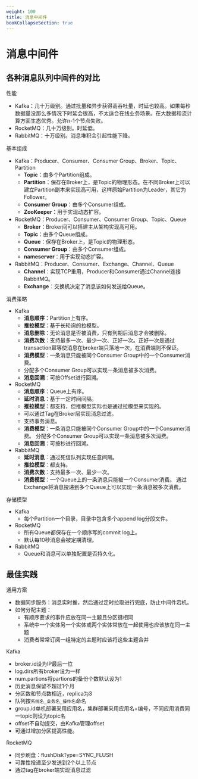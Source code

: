 ```yaml
---
weight: 100
title: 消息中间件
bookCollapseSection: true
---
```


# 消息中间件

## 各种消息队列中间件的对比

性能
* Kafka：几十万级别。通过批量和异步获得高吞吐量，时延也较高。如果每秒数据量没那么多情况下时延会很高，不太适合在线业务场景。在大数据和流计算方面生态优秀。允许n-1个节点失败。
* RocketMQ：几十万级别。时延低。
* RabbitMQ：十万级别。消息堆积会引起性能下降。

基本组成
* Kafka：Producer、Consumer、Consumer Group、Broker、Topic、Partition
  - **Topic**：由多个Partition组成。
  - **Partition**：保存在Broker上，是Topic的物理形态。在不同Broker上可以建立Partition副本来实现高可用，这样原始Partition为Leader，其它为Follower。
  - **Consumer Group**：由多个Consumer组成。
  - **ZooKeeper**：用于实现动态扩容。
* RocketMQ：Producer、Consumer、Consumer Group、Topic、Queue
  - **Broker**：Broker间可以搭建主从架构实现高可用。
  - **Topic**：由多个Queue组成。
  - **Queue**：保存在Broker上，是Topic的物理形态。
  - **Consumer Group**：由多个Consumer组成。
  - **nameserver**：用于实现动态扩容。
* RabbitMQ：Producer、Consumer、Exchange、Channel、Queue
  - **Channel**：实现TCP重用，Producer和Consumer通过Channel连接RabbitMQ。
  - **Exchange**：交换机决定了消息该如何发送给Queue。

消费策略
* Kafka
  - **消息顺序**：Partition上有序。
  - **推拉模型**：基于长轮询的拉模型。
  - **消息删除**：无论消息是否被消费，只有到期后消息才会被删除。
  - **消费次数**：支持最多一次、最少一次、正好一次。正好一次是通过transaction幂等使消息在broker端只落地一次，在消费端则不保证。
  - **消费模型**：一条消息只能被同个Consumer Group中的一个Consumer消费。
  - 分配多个Consumer Group可以实现一条消息被多次消费。
  - **消息回溯**：可按Offset进行回溯。
* RocketMQ
  - **消息顺序**：Queue上有序。
  - **延时消息**：基于一定时间间隔。
  - **推拉模型**：都支持，但推模型实际也是通过拉模型来实现的。
  - 可以通过Tag在Broker层实现消息过滤。
  - 支持事务消息。
  - **消费模型**：一条消息只能被同个Consumer Group中的一个Consumer消费。 分配多个Consumer Group可以实现一条消息被多次消费。
  - **消息回溯**：可按秒进行回溯。
* RabbitMQ
  - **延时消息**：通过死信队列实现任意间隔。
  - **推拉模型**：都支持。
  - **消费次数**：支持最多一次、最少一次。
  - **消费模型**：一个Queue上的一条消息只能被一个Consumer消费。 通过Exchange将消息投递到多个Queue上可以实现一条消息被多次消费。

存储模型
* Kafka
  - 每个Partition一个目录，目录中包含多个append log分段文件。
* RocketMQ
  - 所有Queue都保存在一个顺序写的commit log上。
  - 默认每10秒消息会被定期清理。
* RabbitMQ
  - Queue和消息可以单独配置是否持久化。


## 最佳实践

通用方案
  - 数据同步服务：消息实时推，然后通过定时拉取进行兜底，防止中间件宕机。
  - 如何分配主题：
    + 有顺序要求的事件应放在同一主题且分区键相同
    + 系统中一个实体另一个实体或两个实体常放在一起使用也应该放在同一主题
    + 消费者常常订阅一组特定的主题时应该将这些主题合并

Kafka
* broker.id设为IP最后一位
* log.dirs所有broker设为一样
* num.partions将partions的备份个数默认设为1
* 历史消息保留不超过1个月
* 分区数和节点数相近，replica为3
* 队列按`系统名_业务名_操作名`命名
* group.id单机部署采用应用名，集群部署采用应用名+编号，不同应用消费同一topic则设为topic名
* offset不自动提交，由Kafka管理offset
* 可通过增加分区提高性能。

RocketMQ
* 同步刷盘：flushDiskType=SYNC_FLUSH
* 可靠性投递至少发送到2个以上节点
* 通过tag在broker端实现消息过滤






